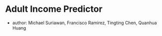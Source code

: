 # Adult Income Predictor

- author: Michael Suriawan, Francisco Ramirez, Tingting Chen, Quanhua Huang
